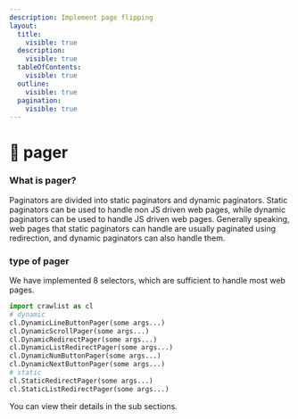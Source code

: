```yaml
---
description: Implement page flipping
layout:
  title:
    visible: true
  description:
    visible: true
  tableOfContents:
    visible: true
  outline:
    visible: true
  pagination:
    visible: true
---
```


# 👾 pager

### What is pager?

Paginators are divided into static paginators and dynamic paginators. Static paginators can be used to handle non JS driven web pages, while dynamic paginators can be used to handle JS driven web pages. Generally speaking, web pages that static paginators can handle are usually paginated using redirection, and dynamic paginators can also handle them.

### type of pager

We have implemented 8 selectors, which are sufficient to handle most web pages.

```python
import crawlist as cl
# dynamic
cl.DynamicLineButtonPager(some args...)
cl.DynamicScrollPager(some args...)
cl.DynamicRedirectPager(some args...)
cl.DynamicListRedirectPager(some args...)
cl.DynamicNumButtonPager(some args...)
cl.DynamicNextButtonPager(some args...)
# static
cl.StaticRedirectPager(some args...)
cl.StaticListRedirectPager(some args...)
```

You can view their details in the sub sections.
